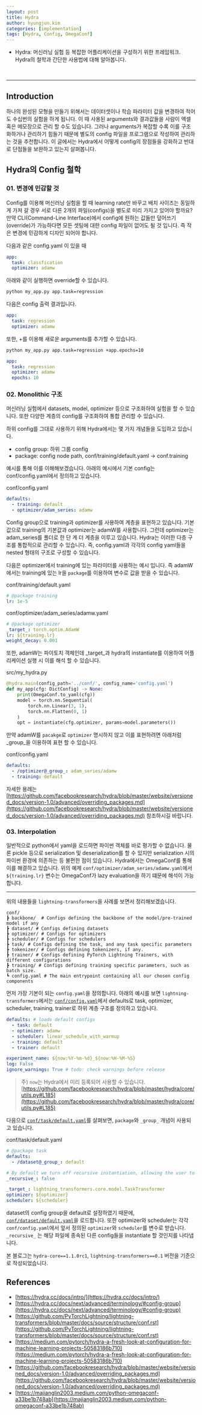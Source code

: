```yaml
---
layout: post
title: Hydra
author: hyungjun.kim
categories: [implementation]
tags: [Hydra, Config, OmegaConf]
---
```


- Hydra: 머신러닝 실험 등 복잡한 어플리케이션을 구성하기 위한 프레임워크. Hydra의 철학과 간단한 사용법에 대해 알아봅니다.
<br/>

---
## Introduction
하나의 완성된 모형을 만들기 위해서는 데이터셋이나 학습 파라미터 값을 변경하여 적어도 수십번의 실험을 하게 됩니다. 이 때 사용된 arguments와 결과값들을 사람이 엑셀 혹은 메모장으로 관리 할 수도 있습니다. 그러나 arguments가 복잡할 수록 이를 구조화하거나 관리하기 힘들기 때문에 별도의 config 파일을 프로그램으로 작성하여 관리하는 것을 추천합니다. 이 글에서는 Hydra에서 어떻게 config의 장점들을 강화하고 반대로 단점들을 보완하고 있는지 살펴봅니다.

## Hydra의 Config 철학

### 01. 변경에 민감할 것

Config를 이용해 머신러닝 실험을 할 때 learning rate만 바꾸고 배치 사이즈는 동일하게 가져 갈 경우 서로 다른 2개의 파일(configs)을 별도로 미리 가지고 있어야 할까요? 만약 CLI(Command-Line Interface)에서 config에 원하는 값들만 덮어쓰기(override)가 가능하다면 모든 셋팅에 대한 config 파일이 없어도 될 것 입니다. 즉 작은 변경에 민감하게 디자인 되어야 합니다.

다음과 같은 config.yaml 이 있을 때

```yaml
app:
  task: classfication
  optimizer: adamw
```

아래와 같이 실행하면 override할 수 있습니다.

```sh
python my_app.py app.task=regression
```

다음은 config 출력 결과입니다.

```yaml
app:
  task: regression
  optimizer: adamw
```

또한, +를 이용해 새로운 arguments를 추가할 수 있습니다.

```sh
python my_app.py app.task=regression +app.epochs=10
```

```yaml
app:
  task: regression
  optimizer: adamw
  epochs: 10
```


### 02. Monolithic 구조

머신러닝 실험에서 datasets, model, optimizer 등으로 구조화하여 실험을 할 수 있습니다. 또한 다양한 계층의 config를 구조화하여 통합 관리할 수 있습니다.

하위 config를 그대로 사용하기 위해 Hydra에서는 몇 가지 개념들을 도입하고 있습니다.
- config group: 하위 그룹 config
- package: config node path, conf/training/default.yaml -> conf.training



예시를 통해 이를 이해해보겠습니다. 아래의 예시에서 기본 config는 conf/config.yaml에서 정의하고 있습니다.

conf/config.yaml

```yaml
defaults:
  - training: default
  - optimizer/adam_series: adamw
```

Config group으로 training과 optimizer를 사용하여 계층을 표현하고 있습니다. 기본값으로 training의 기본값과 optimizer는 adamW를 사용합니다. 그런데 optimizer는 adam_series를 폴더로 한 단 계 더 계층을 이루고 있습니다. Hydra는 이러한 다층 구조를 통합적으로 관리할 수 있습니다. 즉, config.yaml과 각각의 config yaml들을 nested 형태의 구조로 구성할 수 있습니다.

다음은 optimizer에서 training에 있는 파라미터를 사용하는 예시 입니다. 즉 adamW에서는 training에 있는 lr을 `package`를 이용하여 변수로 값을 받을 수 있습니다.

conf/training/default.yaml

```yaml
# @package training
lr: 1e-5
```

conf/optimizer/adam_series/adamw.yaml

```yaml
# @package optimizer
_target_: torch.optim.AdamW
lr: ${training.lr}
weight_decay: 0.001
```

또한, adamW는 파이토치 객체인데 _target_과 hydra의 instantiate를 이용하여 어플리케이션 실행 시 이를 해석 할 수 있습니다.

src/my_hydra.py

```python
@hydra.main(config_path='../conf/', config_name='config.yaml')
def my_app(cfg: DictConfig) -> None:
    print(OmegaConf.to_yaml(cfg))
    model = torch.nn.Sequential(
        torch.nn.Linear(3, 1),
        torch.nn.Flatten(0, 1)
    )
    opt = instantiate(cfg.optimizer, params=model.parameters())
```

만약 adamW를 `pacakge`로 `optimizer` 명시하지 않고 이를 표현하려면 아래처럼 _group_을 이용하여 표현 할 수 있습니다.

conf/config.yaml

```yaml
defaults:
  - /optimizer@_group_: adam_series/adamw
  - training: default
```

자세한 용례는 [https://github.com/facebookresearch/hydra/blob/master/website/versioned_docs/version-1.0/advanced/overriding_packages.md](https://github.com/facebookresearch/hydra/blob/master/website/versioned_docs/version-1.0/advanced/overriding_packages.md) 참조하시길 바랍니다.

### 03. Interpolation

일반적으로 python에서 yaml을 로드하면 파이썬 객체를 바로 평가할 수 없습니다. 물론 pickle 등으로 serialization 및 deserialization를 할 수 있지만 serialization 시의 파이썬 환경에 의존하는 등 불편한 점이 있습니다. Hydra에서는 OmegaConf를 통해 이를 해결하고 있습니다.
위의 예제 `conf/optimizer/adam_series/adamw.yaml`에서 `${training.lr}` 변수는 OmegaConf가 lazy evaluation을 하기 떄문에 해석이 가능합니다.

----

위의 내용들을 `lightning-transformers`을 사례를 보면서 정리해보겠습니다.


```
conf/
┣ backbone/  # Configs defining the backbone of the model/pre-trained model if any
┣ dataset/ # Configs defining datasets
┣ optimizer/ # Configs for optimizers
┣ scheduler/ # Configs for schedulers
┣ task/ # Configs defining the task, and any task specific parameters
┣ tokenizer/ # Configs defining tokenizers, if any.
┣ trainer/ # Configs defining PyTorch Lightning Trainers, with different configurations
┣ training/ # Configs defining training specific parameters, such as batch size.
┗ config.yaml # The main entrypoint containing all our chosen config components
```

먼저 가장 기본이 되는 `config.yaml`을 정의합니다. 아래의 예시를 보면 `lightning-transformers`에서는 [`conf/config.yaml`](https://github.com/PyTorchLightning/lightning-transformers/blob/master/conf/config.yaml)에서 defaults로 task, optimizer, scheduler, training, trainer로 하위 계층 구조를 정의하고 있습니다.

```yaml
defaults: # loads default configs
  - task: default
  - optimizer: adamw
  - scheduler: linear_schedule_with_warmup
  - training: default
  - trainer: default

experiment_name: ${now:%Y-%m-%d}_${now:%H-%M-%S}
log: False
ignore_warnings: True # todo: check warnings before release
```

> 주) `now`는 Hydra에서 미리 등록되어 사용할 수 있습니다. [https://github.com/facebookresearch/hydra/blob/master/hydra/core/utils.py#L185](https://github.com/facebookresearch/hydra/blob/master/hydra/core/utils.py#L185)

다음으로 [`conf/task/default.yaml`](https://github.com/PyTorchLightning/lightning-transformers/blob/master/conf/task/default.yaml)를 살펴보면, `package`와 `_group_` 개념이 사용되고 있습니다.

conf/task/default.yaml

```yaml
# @package task
defaults:
  - /dataset@_group_: default

# By default we turn off recursive instantiation, allowing the user to instantiate themselves at the appropriate times.
_recursive_: false

_target_: lightning_transformers.core.model.TaskTransformer
optimizer: ${optimizer}
scheduler: ${scheduler}
```

dataset의 config group을 default로 설정하였기 때문에, [`conf/dataset/default.yaml`](https://github.com/PyTorchLightning/lightning-transformers/blob/master/conf/dataset/default.yaml)을 로드합니다. 또한 optimizer와 scheduler는 각각 `conf/config.yaml`에서 앞서 정의된 `optimizer`와 `scheduler`를 변수로 받습니다. `_recursive_` 는 해당 파일에 종속된 다른 config들을 instantiate 할 것인지를 나타냅니다.


본 블로그는 `hydra-core==1.1.0rc1`, `lightning-transformers==0.1` 버전을 기준으로 작성되었습니다.

## References
- [https://hydra.cc/docs/intro/](https://hydra.cc/docs/intro/)
- [https://hydra.cc/docs/next/advanced/terminology/#config-group](https://hydra.cc/docs/next/advanced/terminology/#config-group)
- [https://github.com/PyTorchLightning/lightning-transformers/blob/master/docs/source/structure/conf.rst](https://github.com/PyTorchLightning/lightning-transformers/blob/master/docs/source/structure/conf.rst)
- [https://medium.com/pytorch/hydra-a-fresh-look-at-configuration-for-machine-learning-projects-50583186b710](https://medium.com/pytorch/hydra-a-fresh-look-at-configuration-for-machine-learning-projects-50583186b710)
- [https://github.com/facebookresearch/hydra/blob/master/website/versioned_docs/version-1.0/advanced/overriding_packages.md](https://github.com/facebookresearch/hydra/blob/master/website/versioned_docs/version-1.0/advanced/overriding_packages.md)
- [https://majianglin2003.medium.com/python-omegaconf-a33be1b748ab](https://majianglin2003.medium.com/python-omegaconf-a33be1b748ab)
